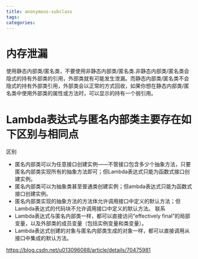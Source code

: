 ```yaml
---
title: anonymous-subclass
tags:
categories:
---
```


# 内存泄漏
使用静态内部类/匿名类，不要使用非静态内部类/匿名类.非静态内部类/匿名类会隐式的持有外部类的引用，外部类就有可能发生泄漏。而静态内部类/匿名类不会隐式的持有外部类引用，外部类会以正常的方式回收，如果你想在静态内部类/匿名类中使用外部类的属性或方法时，可以显示的持有一个弱引用。

# Lambda表达式与匿名内部类主要存在如下区别与相同点
区别
- 匿名内部类可以为任意接口创建实例——不管接口包含多少个抽象方法，只要匿名内部类实现所有的抽象方法即可；但Lambda表达式只能为函数式接口创建实例。
- 匿名内部类可以为抽象类甚至普通类创建实例；但ambda表达式只能为函数式接口创建实例。
- 匿名内部类实现的抽象方法的方法体允许调用接口中定义的默认方法；但Lambda表达式的代码块不允许调用接口中定义的默认方法。
联系
- Lambda表达式与匿名内部类一样，都可以直接访问“effectively final”的局部变量，以及外部类的成员变量（包括实例变量和类变量）。
- Lambda表达式创建的对象与匿名内部类生成的对象一样，都可以直接调用从接口中集成的默认方法。

https://blog.csdn.net/u013096088/article/details/70475981

